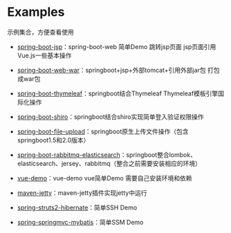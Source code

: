 # Examples
示例集合，方便查看使用

-  [spring-boot-jsp](https://github.com/Folgerjun/various-simple-examples/tree/master/spring-boot-demo)：spring-boot-web 简单Demo 跳转jsp页面 jsp页面引用Vue.js一些基本操作

-  [spring-boot-web-war](https://github.com/Folgerjun/various-simple-examples/tree/master/spring-boot-web-war)：springboot+jsp+外部tomcat+引用外部jar包 打包成war包

-  [spring-boot-thymeleaf](https://github.com/Folgerjun/various-simple-examples/tree/master/spring-boot-thymeleaf)：springboot结合Thymeleaf Thymeleaf模板引擎国际化操作

-  [spring-boot-shiro](https://github.com/Folgerjun/various-simple-examples/tree/master/spring-boot-shiro)：springboot结合shiro实现简单登入验证权限操作

-  [spring-boot-file-upload](https://github.com/Folgerjun/various-simple-examples/tree/master/spring-boot-file-upload)：springboot原生上传文件操作（包含springboot1.5和2.0版本）

- [spring-boot-rabbitmq-elasticsearch](https://github.com/Folgerjun/various-simple-examples/tree/master/spring-boot-rabbitmq-elasticsearch)：springboot整合lombok、elasticsearch、jersey、rabbitmq（整合之前需要安装相应的环境）

-  [vue-demo](https://github.com/Folgerjun/various-simple-examples/tree/master/vue-demo)：vue-demo vue简单Demo 需要自己安装环境和依赖

-  [maven-jetty](https://github.com/Folgerjun/various-simple-examples/tree/master/maven-jetty)：maven-jetty插件实现jetty中运行

-  [spring-struts2-hibernate](https://github.com/Folgerjun/various-simple-examples/tree/master/ssht)：简单SSH Demo

-  [spring-springmvc-mybatis](https://github.com/Folgerjun/various-simple-examples/tree/master/ssm)：简单SSM Demo
